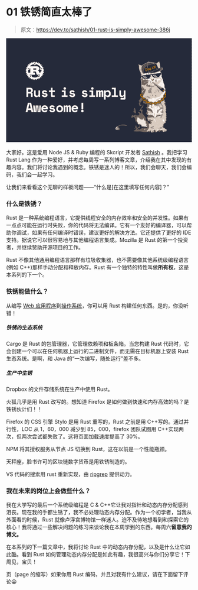 # 01 铁锈简直太棒了

> 原文：<https://dev.to/sathish/01-rust-is-simply-awesome-386j>

[![Cover](img/f4fc0fc0274d871f3479217a8fc17b3f.png)](https://res.cloudinary.com/practicaldev/image/fetch/s--6aU7ftc1--/c_limit%2Cf_auto%2Cfl_progressive%2Cq_auto%2Cw_880/https://www.skcript.com/svrmedia/heroes/rust-is-simply-awesome%401.5x.png)

大家好。这是爱用 Node JS & Ruby 编程的 Skcript 开发者 [Sathish](https://twitter.com/SathishCodes) 。我把学习 Rust Lang 作为一种爱好，并考虑每周写一系列博客文章，介绍我在其中发现的有趣内容。我们将讨论我遇到的概念。铁锈是迷人的！所以，我们会聊天，我们会编码，我们会一起学习。

让我们来看看这个无聊的样板问题——“什么是[在这里填写任何内容]？”

### 什么是铁锈？

Rust 是一种系统编程语言，它提供线程安全的内存效率和安全的并发性。如果有一点点可能在运行时失败，你的代码将无法编译。它有一个友好的编译器，可以帮助你调试，如果有任何编译时错误，建议更好的解决方法。它还提供了更好的 IDE 支持。据说它可以很容易地与其他编程语言集成。Mozilla 是 Rust 的第一个投资者，并继续赞助开源项目的工作。

Rust 不像其他通用编程语言那样有垃圾收集器，也不需要像其他系统级编程语言(例如 C++)那样手动分配和释放内存。Rust 有一个独特的特性叫做**所有权**，这是本系列的下一个。

### 铁锈能做什么？

从编写 [Web 应用程序](https://rocket.rs/)到[操作系统](https://github.com/redox-os/redox)，你可以用 Rust 构建任何东西。是的，你没听错！

##### 铁锈的生态系统

Cargo 是 Rust 的包管理器，它管理依赖项和板条箱。当您构建 Rust 代码时，它会创建一个可以在任何机器上运行的二进制文件，而无需在目标机器上安装 Rust 生态系统。是啊，和 Java 的“一次编写，随处运行”差不多。

##### 生产中生锈

Dropbox 的文件存储系统在生产中使用 Rust。

火狐几乎是用 Rust 改写的。想知道 Firefox 是如何做到快速和内存高效的吗？是铁锈伙计们！！

Firefox 的 CSS 引擎 Stylo 是用 Rust 重写的，Rust 之前是用 C++写的。通过并行性，LOC 从 1，60，000 减少到 85，000，firefox 团队试图用 C++实现两次，但两次尝试都失败了。这将页面加载速度提高了 30%。

NPM 将其授权服务从节点 JS 切换到 Rust，这在以前是一个性能瓶颈。

天秤座，脸书许可的区块链数字货币是用铁锈制造的。

VS 代码的搜索用 rust 重新实现，由 [ripgrep](https://github.com/BurntSushi/ripgrep) 提供动力。

### 我在未来的岗位上会做些什么？

我在大学写的最后一个系统级编程是 C & C++它让我对指针和动态内存分配感到沮丧。现在我的手都生锈了，我不必处理动态内存分配。作为一个初学者，当我从外面看的时候，Rust 就像卢浮宫博物馆一样迷人。迫不及待地想看到和探索它的核心！我将通过一些解决问题的练习来谈论我在本周学到的东西。每周六**留意我的博文。**

在本系列的下一篇文章中，我将讨论 Rust 中的动态内存分配，以及是什么让它如此酷。看到 Rust 如何管理动态内存分配是如此有趣，我很高兴与你们分享它！下周见，宝贝！

页（page 的缩写）如果你用 Rust 编码，并且对我有什么建议，请在下面留下评论😀